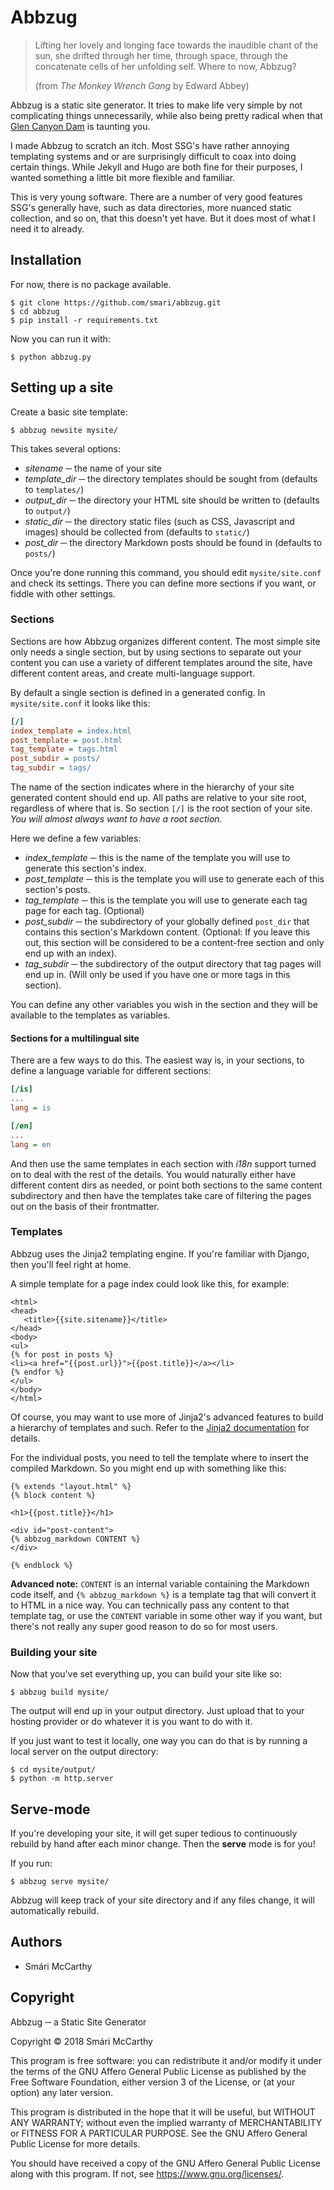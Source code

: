 # Abbzug

> Lifting her lovely and longing face towards the inaudible chant of the sun, she drifted through her time, through space, through the concatenate cells of her unfolding self. Where to now, Abbzug?
>
> (from *The Monkey Wrench Gang* by Edward Abbey)



Abbzug is a static site generator. It tries to make life very simple by not complicating things unnecessarily, while also being pretty radical when that [Glen Canyon Dam](https://wordpress.org/) is taunting you.

I made Abbzug to scratch an itch. Most SSG's have rather annoying templating systems and or are surprisingly difficult to coax into doing certain things. While Jekyll and Hugo are both fine for their purposes, I wanted something a little bit more flexible and familiar.

This is very young software. There are a number of very good features SSG's generally have, such as data directories, more nuanced static collection, and so on, that this doesn't yet have. But it does most of what I need it to already.

## Installation

For now, there is no package available.

```shell
$ git clone https://github.com/smari/abbzug.git
$ cd abbzug
$ pip install -r requirements.txt
```

Now you can run it with:

```shell
$ python abbzug.py
```

## Setting up a site

Create a basic site template:

```shell
$ abbzug newsite mysite/
```

This takes several options:

* *sitename*  ─ the name of your site
* *template_dir* ─ the directory templates should be sought from (defaults to `templates/`)
* *output_dir* ─ the directory your HTML site should be written to (defaults to `output/`)
* *static_dir* ─ the directory static files (such as CSS, Javascript and images) should be collected from (defaults to `static/`)
* *post_dir* ─ the directory Markdown posts should be found in (defaults to `posts/`)

Once you're done running this command, you should edit `mysite/site.conf` and check its settings. There you can define more sections if you want, or fiddle with other settings.

### Sections

Sections are how Abbzug organizes different content. The most simple site only needs a single section, but by using sections to separate out your content you can use a variety of different templates around the site, have different content areas, and create multi-language support.

By default a single section is defined in a generated config. In `mysite/site.conf` it looks like this:

```ini
[/]
index_template = index.html
post_template = post.html
tag_template = tags.html
post_subdir = posts/
tag_subdir = tags/
```

The name of the section indicates where in the hierarchy of your site generated content should end up. All paths are relative to your site root, regardless of where that is. So section `[/]` is the root section of your site. *You will almost always want to have a root section.*

Here we define a few variables:

* *index_template* ─ this is the name of the template you will use to generate this section's index.
* *post_template* ─ this is the template you will use to generate each of this section's posts.
* *tag_template* ─ this is the template you will use to generate each tag page for each tag. (Optional)
* *post_subdir* ─ the subdirectory of your globally defined `post_dir` that contains this section's Markdown content. (Optional: If you leave this out, this section will be considered to be a content-free section and only end up with an index).
* *tag_subdir* ─ the subdirectory of the output directory that tag pages will end up in. (Will only be used if you have one or more tags in this section).

You can define any other variables you wish in the section and they will be available to the templates as variables.

#### Sections for a multilingual site

There are a few ways to do this. The easiest way is, in your sections, to define a language variable for different sections:

```ini
[/is]
...
lang = is

[/en]
...
lang = en
```

And then use the same templates in each section with *i18n* support turned on to deal with the rest of the details. You would naturally either have different content dirs as needed, or point both sections to the same content subdirectory and then have the templates take care of filtering the pages out on the basis of their frontmatter.

### Templates

Abbzug uses the Jinja2 templating engine. If you're familiar with Django, then you'll feel right at home.

A simple template for a page index could look like this, for example:

```jinja2
<html>
<head>
   <title>{{site.sitename}}</title>
</head>
<body>
<ul>
{% for post in posts %}
<li><a href="{{post.url}}">{{post.title}}</a></li>
{% endfor %}
</ul>
</body>
</html>
```

Of course, you may want to use more of Jinja2's advanced features to build a hierarchy of templates and such. Refer to the [Jinja2 documentation](http://jinja.pocoo.org/docs/2.10/) for details.

For the individual posts, you need to tell the template where to insert the compiled Markdown. So you might end up with something like this:

```jinja2
{% extends "layout.html" %}
{% block content %}

<h1>{{post.title}}</h1>

<div id="post-content">
{% abbzug_markdown CONTENT %}
</div>

{% endblock %}
```



**Advanced note:** `CONTENT` is an internal variable containing the Markdown code itself, and `{% abbzug_markdown %}` is a template tag that will convert it to HTML in a nice way. You can technically pass any content to that template tag, or use the `CONTENT` variable in some other way if you want, but there's not really any super good reason to do so for most users.



### Building your site

Now that you've set everything up, you can build your site like so:

```shell
$ abbzug build mysite/
```

The output will end up in your output directory. Just upload that to your hosting provider or do whatever it is you want to do with it.

If you just want to test it locally, one way you can do that is by running a local server on the output directory:

```shell
$ cd mysite/output/
$ python -m http.server
```



## Serve-mode

If you're developing your site, it will get super tedious to continuously rebuild by hand after each minor change. Then the **serve** mode is for you!

If you run:

```shell
$ abbzug serve mysite/
```

Abbzug will keep track of your site directory and if any files change, it will automatically rebuild.



## Authors

* Smári McCarthy <smari at smarimccarthy.is>



## Copyright

Abbzug ─ a Static Site Generator

Copyright © 2018 Smári McCarthy

This program is free software: you can redistribute it and/or modify it under the terms of the GNU Affero General Public License as published by the Free Software Foundation, either version 3 of the License, or (at your option) any later version.

This program is distributed in the hope that it will be useful, but WITHOUT ANY WARRANTY; without even the implied warranty of MERCHANTABILITY or FITNESS FOR A PARTICULAR PURPOSE. See the GNU Affero General Public License for more details.

You should have received a copy of the GNU Affero General Public License along with this program.  If not, see <https://www.gnu.org/licenses/>.

